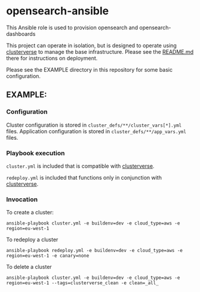 # opensearch-ansible

This Ansible role is used to provision opensearch and opensearch-dashboards

This project can operate in isolation, but is designed to operate using [clusterverse](https://github.com/dseeley/clusterverse) to manage the base infrastructure.  Please see the [README.md](https://github.com/dseeley/clusterverse/blob/master/README.md) there for instructions on deployment. 

Please see the EXAMPLE directory in this repository for some basic configuration.

## EXAMPLE:

### Configuration
Cluster configuration is stored in `cluster_defs/**/cluster_vars[*].yml` files.
Application configuration is stored in `cluster_defs/**/app_vars.yml` files.

### Playbook execution
`cluster.yml` is included that is compatible with [clusterverse](https://github.com/dseeley/clusterverse).

`redeploy.yml` is included that functions only in conjunction with [clusterverse](https://github.com/dseeley/clusterverse).


### Invocation
To create a cluster:
```
ansible-playbook cluster.yml -e buildenv=dev -e cloud_type=aws -e region=eu-west-1
```

To redeploy a cluster
```
ansible-playbook redeploy.yml -e buildenv=dev -e cloud_type=aws -e region=eu-west-1 -e canary=none
```

To delete a cluster
```
ansible-playbook cluster.yml -e buildenv=dev -e cloud_type=aws -e region=eu-west-1 --tags=clusterverse_clean -e clean=_all_
```